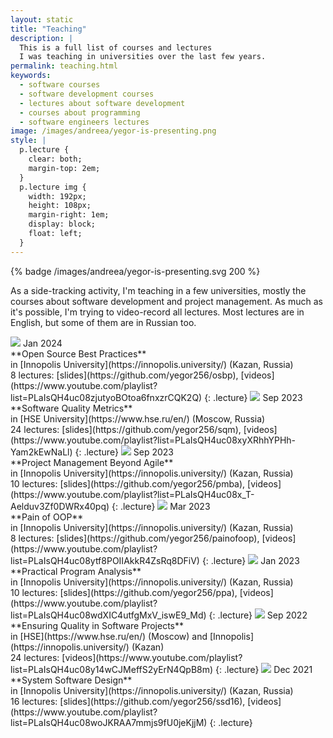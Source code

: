 ```yaml
---
layout: static
title: "Teaching"
description: |
  This is a full list of courses and lectures
  I was teaching in universities over the last few years.
permalink: teaching.html
keywords:
  - software courses
  - software development courses
  - lectures about software development
  - courses about programming
  - software engineers lectures
image: /images/andreea/yegor-is-presenting.png
style: |
  p.lecture {
    clear: both;
    margin-top: 2em;
  }
  p.lecture img {
    width: 192px;
    height: 108px;
    margin-right: 1em;
    display: block;
    float: left;
  }
---
```


{% badge /images/andreea/yegor-is-presenting.svg 200 %}

As a side-tracking activity, I'm teaching in a few universities,
mostly the courses about software development and project management.
As much as it's possible, I'm trying to video-record all lectures.
Most lectures are in English, but some of them are in Russian too.

<img src="http://img.youtube.com/vi/jYeZuaLt7nI/maxresdefault.jpg" class="lecture"/>
Jan 2024<br/>
**Open Source Best Practices**<br/>
in [Innopolis University](https://innopolis.university/) (Kazan, Russia)<br/>
8 lectures:
[slides](https://github.com/yegor256/osbp),
[videos](https://www.youtube.com/playlist?list=PLaIsQH4uc08zjutyoBOtoa6fnxzrCQK2Q)
{: .lecture}

<img src="http://img.youtube.com/vi/q9Gr2xguP5I/maxresdefault.jpg" class="lecture"/>
Sep 2023<br/>
**Software Quality Metrics**<br/>
in [HSE University](https://www.hse.ru/en/) (Moscow, Russia)<br/>
24 lectures:
[slides](https://github.com/yegor256/sqm),
[videos](https://www.youtube.com/playlist?list=PLaIsQH4uc08xyXRhhYPHh-Yam2kEwNaLl)
{: .lecture}

<img src="http://img.youtube.com/vi/N1SOZ-vKgzQ/maxresdefault.jpg" class="lecture"/>
Sep 2023<br/>
**Project Management Beyond Agile**<br/>
in [Innopolis University](https://innopolis.university/) (Kazan, Russia)<br/>
10 lectures:
[slides](https://github.com/yegor256/pmba),
[videos](https://www.youtube.com/playlist?list=PLaIsQH4uc08x_T-Aelduv3Zf0DWRx40pq)
{: .lecture}

<img src="http://img.youtube.com/vi/8FPU_N3LxqA/maxresdefault.jpg" class="lecture"/>
Mar 2023<br/>
**Pain of OOP**<br/>
in [Innopolis University](https://innopolis.university/) (Kazan, Russia)<br/>
8 lectures:
[slides](https://github.com/yegor256/painofoop),
[videos](https://www.youtube.com/playlist?list=PLaIsQH4uc08ytf8POIIAkkR4ZsRq8DFiV)
{: .lecture}

<img src="http://img.youtube.com/vi/rsoPqA1CYmE/maxresdefault.jpg" class="lecture"/>
Jan 2023<br/>
**Practical Program Analysis**<br/>
in [Innopolis University](https://innopolis.university/) (Kazan, Russia)<br/>
10 lectures:
[slides](https://github.com/yegor256/ppa),
[videos](https://www.youtube.com/playlist?list=PLaIsQH4uc08wdXIC4utfgMxV_iswE9_Md)
{: .lecture}

<img src="http://img.youtube.com/vi/ZeraaVNW1mo/maxresdefault.jpg" class="lecture"/>
Sep 2022<br/>
**Ensuring Quality in Software Projects**<br/>
in [HSE](https://www.hse.ru/en/) (Moscow) and [Innopolis](https://innopolis.university/) (Kazan)<br/>
24 lectures:
[videos](https://www.youtube.com/playlist?list=PLaIsQH4uc08y14wCJMeffS2yErN4QpB8m)
{: .lecture}

<img src="http://img.youtube.com/vi/SisRFSKI4iI/maxresdefault.jpg" class="lecture"/>
Dec 2021<br/>
**System Software Design**<br/>
in [Innopolis University](https://innopolis.university/) (Kazan, Russia)<br/>
16 lectures:
[slides](https://github.com/yegor256/ssd16),
[videos](https://www.youtube.com/playlist?list=PLaIsQH4uc08woJKRAA7mmjs9fU0jeKjjM)
{: .lecture}
